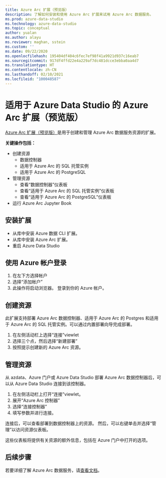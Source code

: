 ```yaml
---
title: Azure Arc 扩展（预览版）
description: 了解如何安装和使用 Azure Arc 扩展来试用 Azure Arc 数据服务。
ms.prod: azure-data-studio
ms.technology: azure-data-studio
ms.topic: conceptual
author: yualan
ms.author: alayu
ms.reviewer: maghan, sstein
ms.custom: ''
ms.date: 09/22/2020
ms.openlocfilehash: 195404df404c6fec7ef98f41a9921d937c16eab7
ms.sourcegitcommit: 917df4ffd22e4a229af7dc481dcce3ebba0aa4d7
ms.translationtype: HT
ms.contentlocale: zh-CN
ms.lasthandoff: 02/10/2021
ms.locfileid: "100048587"
---
```

# <a name="azure-arc-extension-for-azure-data-studio-preview"></a>适用于 Azure Data Studio 的 Azure Arc 扩展（预览版）

[Azure Arc 扩展（预览版）](/azure/azure-arc/data/)是用于创建和管理 Azure Arc 数据服务资源的扩展。

**关键操作包括：**
- 创建资源
    - 数据控制器
    - 适用于 Azure Arc 的 SQL 托管实例
    - 适用于 Azure Arc 的 PostgreSQL
- 管理资源
    - 查看“数据控制器”仪表板
    - 查看“适用于 Azure Arc 的 SQL 托管实例”仪表板
    - 查看“适用于 Azure Arc 的 PostgreSQL”仪表板
- 运行 Azure Arc Jupyter Book

## <a name="install-the-extension"></a>安装扩展
- 从库中安装 Azure 数据 CLI 扩展。
- 从库中安装 Azure Arc 扩展。
- 重启 Azure Data Studio

## <a name="sign-in-with-azure-account"></a>使用 Azure 帐户登录
1. 在左下方选择帐户
1. 选择“添加帐户”
1. 此操作将启动浏览器。 登录到你的 Azure 帐户。

## <a name="create-a-resource"></a>创建资源
此扩展支持部署 Azure Arc 数据控制器、适用于 Azure Arc 的 Postgres 和适用于 Azure Arc 的 SQL 托管实例。可以通过内置部署向导完成部署。

1. 在左侧活动栏上选择“连接”viewlet
1. 选择三个点，然后选择“新建部署”
1. 按照提示创建新的 Azure Arc 资源。

## <a name="manage-a-resource"></a>管理资源
从 azdata、Azure 门户或 Azure Data Studio 部署 Azure Arc 数据控制器后，可以从 Azure Data Studio 连接到该控制器。

1. 在左侧活动栏上打开“连接”viewlet。
1. 展开“Azure Arc 控制器”
1. 选择“连接控制器”
1. 填写参数并进行连接。

连接后，可以查看部署到数据控制器上的资源。 然后，可以右键单击并选择“管理”以访问资源仪表板。  

这些仪表板将提供有关资源的额外信息，包括在 Azure 门户中打开的选项。

## <a name="next-steps"></a>后续步骤
若要详细了解 Azure Arc 数据服务，请[查看文档](/azure/azure-arc/data/)。
